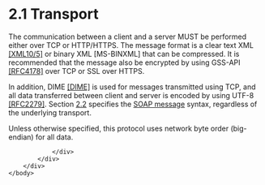 <html dir="LTR" xmlns:mshelp="http://msdn.microsoft.com/mshelp" xmlns:ddue="http://ddue.schemas.microsoft.com/authoring/2003/5" xmlns:xlink="http://www.w3.org/1999/xlink" xmlns:tool="http://www.microsoft.com/tooltip">
    <head>
        <meta http-equiv="Content-Type" content="text/html; CHARSET=utf-8"></meta>
        <meta name="save" content="history"></meta>
        <title>2.1 Transport</title>
        <xml>
            <mshelp:toctitle title="2.1 Transport"></mshelp:toctitle>
            <mshelp:rltitle title="[MS-SSAS]: Transport"></mshelp:rltitle>
            <mshelp:keyword index="A" term="cc9c04c8-df61-40aa-b9bf-49d06b3ac888"></mshelp:keyword>
            <mshelp:attr name="DCSext.ContentType" value="open specification"></mshelp:attr>
            <mshelp:attr name="AssetID" value="cc9c04c8-df61-40aa-b9bf-49d06b3ac888"></mshelp:attr>
            <mshelp:attr name="TopicType" value="kbRef"></mshelp:attr>
            <mshelp:attr name="DCSext.Title" value="[MS-SSAS]: Transport" />
        </xml>
    </head>
    <body>
        <div id="header">
            <h1 class="heading">2.1 Transport</h1>
        </div>
        <div id="mainSection">
            <div id="mainBody">
                <div id="allHistory" class="saveHistory"></div>
                <div id="sectionSection0" class="section" name="collapseableSection">
                    

<p>The communication between a client and a server MUST be
performed either over TCP or HTTP/HTTPS. The message format is a clear text XML
<a href="https://go.microsoft.com/fwlink/?LinkId=221669">[XML10/5]</a> or
binary XML <mshelp:link keywords="11ab6e8d-2472-44d1-a9e6-bddf000e12f6" tabindex="0">[MS-BINXML]</mshelp:link>
that can be compressed. It is recommended that the message also be encrypted by
using GSS-API <a href="https://go.microsoft.com/fwlink/?LinkId=90461">[RFC4178]</a>
over TCP or SSL over HTTPS.</p>

<p>In addition, DIME <a href="https://go.microsoft.com/fwlink/?LinkId=89847">[DIME]</a> is used for
messages transmitted using TCP, and all data transferred between client and
server is encoded by using UTF-8 <a href="https://go.microsoft.com/fwlink/?LinkId=90331">[RFC2279]</a>. Section <a href="efb5c3b3-d09a-4b8e-9503-d1fd65836f9c.md">2.2</a> specifies the <a href="8676f5ce-62d4-4244-a326-634bfed4aba4.md#gt_96185df3-4677-478c-b239-f72fcf514c59">SOAP message</a> syntax,
regardless of the underlying transport. </p>

<p>Unless otherwise specified, this protocol uses network byte
order (big-endian) for all data.</p>


                </div>
            </div>
        </div>
    </body>
</html>